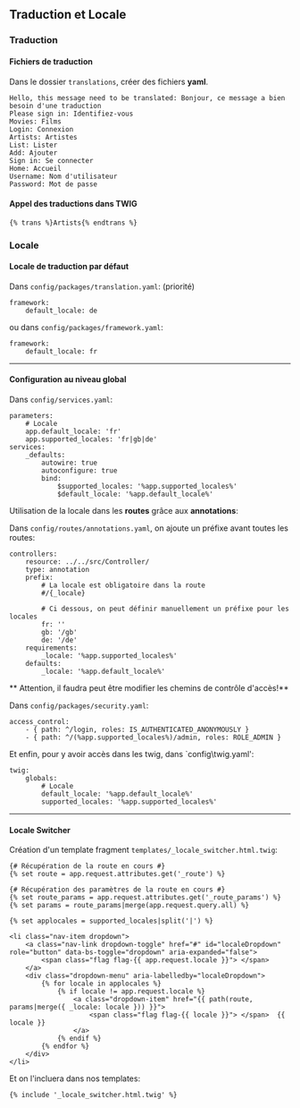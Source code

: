 ## Traduction et Locale

### Traduction

#### Fichiers de traduction

Dans le dossier `translations`, créer des fichiers **yaml**.

```
Hello, this message need to be translated: Bonjour, ce message a bien besoin d'une traduction
Please sign in: Identifiez-vous
Movies: Films
Login: Connexion
Artists: Artistes
List: Lister
Add: Ajouter
Sign in: Se connecter
Home: Accueil
Username: Nom d'utilisateur
Password: Mot de passe
```

#### Appel des traductions dans TWIG

```
{% trans %}Artists{% endtrans %}
```

### Locale

#### Locale de traduction par défaut

Dans `config/packages/translation.yaml`:
(priorité)

```
framework:
    default_locale: de
```

ou dans `config/packages/framework.yaml`:

```
framework:
    default_locale: fr
```

***

#### Configuration au niveau global

Dans `config/services.yaml`:

```
parameters:
    # Locale
    app.default_locale: 'fr'
    app.supported_locales: 'fr|gb|de'
services:
    _defaults:
        autowire: true
        autoconfigure: true 
        bind:
            $supported_locales: '%app.supported_locales%'
            $default_locale: '%app.default_locale%'
```

Utilisation de la locale dans les **routes** grâce aux **annotations**:

Dans `config/routes/annotations.yaml`, on ajoute un préfixe avant toutes les routes:

```
controllers:
    resource: ../../src/Controller/
    type: annotation
    prefix: 
        # La locale est obligatoire dans la route
        #/{_locale}

        # Ci dessous, on peut définir manuellement un préfixe pour les locales
        fr: ''
        gb: '/gb'
        de: '/de'
    requirements:
        _locale: '%app.supported_locales%'
    defaults:
        _locale: '%app.default_locale%'
```

** Attention, il faudra peut être modifier les chemins de contrôle d'accès!**

Dans `config/packages/security.yaml`:

```
access_control:
    - { path: ^/login, roles: IS_AUTHENTICATED_ANONYMOUSLY }
    - { path: ^/(%app.supported_locales%)/admin, roles: ROLE_ADMIN }
```

Et enfin, pour y avoir accès dans les twig, dans `config\twig.yaml':

```
twig:
    globals:
        # Locale
        default_locale: '%app.default_locale%'
        supported_locales: '%app.supported_locales%'
```

***

#### Locale Switcher

Création d'un template fragment `templates/_locale_switcher.html.twig`:

```
{# Récupération de la route en cours #}
{% set route = app.request.attributes.get('_route') %}

{# Récupération des paramètres de la route en cours #}
{% set route_params = app.request.attributes.get('_route_params') %}
{% set params = route_params|merge(app.request.query.all) %}

{% set applocales = supported_locales|split('|') %}

<li class="nav-item dropdown">
    <a class="nav-link dropdown-toggle" href="#" id="localeDropdown" role="button" data-bs-toggle="dropdown" aria-expanded="false">
        <span class="flag flag-{{ app.request.locale }}"> </span>
    </a>
    <div class="dropdown-menu" aria-labelledby="localeDropdown">
        {% for locale in applocales %}
            {% if locale != app.request.locale %}
                <a class="dropdown-item" href="{{ path(route, params|merge({ _locale: locale })) }}">
                    <span class="flag flag-{{ locale }}"> </span>  {{ locale }}
                </a>
            {% endif %}
        {% endfor %}
    </div>
</li>
```

Et on l'incluera dans nos templates:

```
{% include '_locale_switcher.html.twig' %}
```
